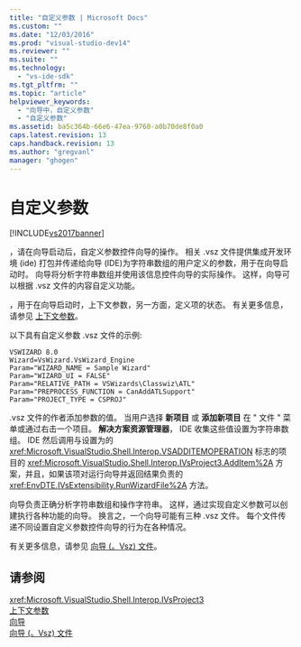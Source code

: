 ```yaml
---
title: "自定义参数 | Microsoft Docs"
ms.custom: ""
ms.date: "12/03/2016"
ms.prod: "visual-studio-dev14"
ms.reviewer: ""
ms.suite: ""
ms.technology: 
  - "vs-ide-sdk"
ms.tgt_pltfrm: ""
ms.topic: "article"
helpviewer_keywords: 
  - "向导中，自定义参数"
  - "自定义参数"
ms.assetid: ba5c364b-66e6-47ea-9760-a0b70de8f0a0
caps.latest.revision: 13
caps.handback.revision: 13
ms.author: "gregvanl"
manager: "ghogen"
---
```

# 自定义参数
[!INCLUDE[vs2017banner](../../code-quality/includes/vs2017banner.md)]

，请在向导启动后，自定义参数控件向导的操作。  相关 .vsz 文件提供集成开发环境 \(ide\) 打包并传递给向导 \(IDE\)为字符串数组的用户定义的参数，用于在向导启动时。  向导将分析字符串数组并使用该信息控件向导的实际操作。  这样，向导可以根据 .vsz 文件的内容自定义功能。  
  
 ，用于在向导启动时，上下文参数，另一方面，定义项的状态。  有关更多信息，请参见 [上下文参数](../../extensibility/internals/context-parameters.md)。  
  
 以下具有自定义参数 .vsz 文件的示例:  
  
```  
VSWIZARD 8.0  
Wizard=VsWizard.VsWizard_Engine  
Param="WIZARD_NAME = Sample Wizard"  
Param="WIZARD_UI = FALSE"  
Param="RELATIVE_PATH = VSWizards\Classwiz\ATL"  
Param="PREPROCESS_FUNCTION = CanAddATLSupport"  
Param="PROJECT_TYPE = CSPROJ"  
```  
  
 .vsz 文件的作者添加参数的值。  当用户选择 **新项目** 或 **添加新项目** 在 " 文件 " 菜单或通过右击一个项目。 **解决方案资源管理器**， IDE 收集这些值设置为字符串数组。  IDE 然后调用与设置为的 <xref:Microsoft.VisualStudio.Shell.Interop.VSADDITEMOPERATION> 标志的项目的 <xref:Microsoft.VisualStudio.Shell.Interop.IVsProject3.AddItem%2A> 方案，并且，如果该项对运行向导并返回结果负责的 <xref:EnvDTE.IVsExtensibility.RunWizardFile%2A> 方法。  
  
 向导负责正确分析字符串数组和操作字符串。  这样，通过实现自定义参数可以创建执行各种功能的向导。  换言之，一个向导可能有三种 .vsz 文件。  每个文件传递不同设置自定义参数控件向导的行为在各种情况。  
  
 有关更多信息，请参见 [向导 \(。Vsz\) 文件](../../extensibility/internals/wizard-dot-vsz-file.md)。  
  
## 请参阅  
 <xref:Microsoft.VisualStudio.Shell.Interop.IVsProject3>   
 [上下文参数](../../extensibility/internals/context-parameters.md)   
 [向导](../../extensibility/internals/wizards.md)   
 [向导 \(。Vsz\) 文件](../../extensibility/internals/wizard-dot-vsz-file.md)